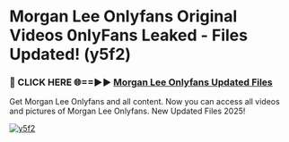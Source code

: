 # Morgan Lee Onlyfans Original Videos 0nlyFans Leaked - Files Updated! (y5f2)

<h3>🔴 CLICK HERE 🌐==►► <a href="https://tinyurl.com/ehrbuxhb" rel="nofollow">Morgan Lee Onlyfans Updated Files</a></h3>

Get Morgan Lee Onlyfans and all content. Now you can access all videos and pictures of Morgan Lee Onlyfans. New Updated Files 2025!

[![y5f2](https://i.imgur.com/lVYEuWS.gif)](https://tinyurl.com/ehrbuxhb)
